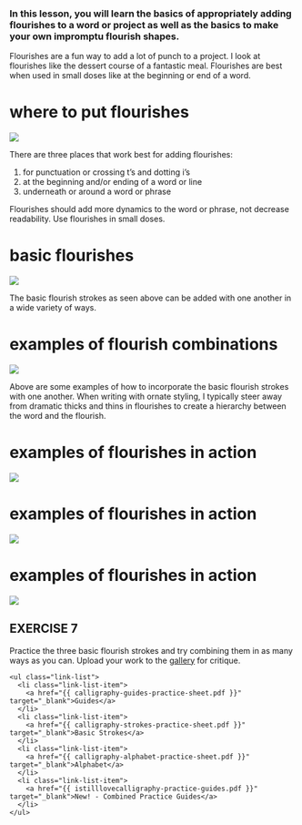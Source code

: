 ### In this lesson, you will learn the basics of appropriately adding flourishes to a word or project as well as the basics to make your own impromptu flourish shapes.

Flourishes are a fun way to add a lot of punch to a project. I look at flourishes like the dessert course of a fantastic meal. Flourishes are best when used in small doses like at the beginning or end of a word.

# where to put flourishes
<img src="{{ 7-flourishes-3-placement.png }}"/>

There are three places that work best for adding flourishes:

1. for punctuation or crossing t’s and dotting i’s
2. at the beginning and/or ending of a word or line
3. underneath or around a word or phrase


Flourishes should add more dynamics to the word or phrase, not decrease readability. Use flourishes in small doses.

# basic flourishes
<img src="{{ 7-flourishes-1-basic-flourishes.png }}"/>

The basic flourish strokes as seen above can be added with one another in a wide variety of ways.

# examples of flourish combinations
<img src="{{ 7-flourishes-2-combining-basic-strokes.png }}"/>

Above are some examples of how to incorporate the basic flourish strokes with one another. When writing with ornate styling, I typically steer away from dramatic thicks and thins in flourishes to create a hierarchy between the word and the flourish.


# examples of flourishes in action
<img src="{{ 7-flourishes-4-example.png }}"/>

# examples of flourishes in action
<img src="{{ 7-flourishes-5-example.png }}"/>

# examples of flourishes in action
<img src="{{ 7-flourishes-6-example.png }}"/>




<section class="exercise">
    <h2>
        EXERCISE 7
    </h2>
    <p>
      Practice the three basic flourish strokes and try combining them in as many ways as you can. Upload your work to the <a href="#!/gallery">gallery</a> for critique.
    </p>

    <ul class="link-list">
      <li class="link-list-item">
        <a href="{{ calligraphy-guides-practice-sheet.pdf }}" target="_blank">Guides</a>
      </li>
      <li class="link-list-item">
        <a href="{{ calligraphy-strokes-practice-sheet.pdf }}" target="_blank">Basic Strokes</a>
      </li>
      <li class="link-list-item">
        <a href="{{ calligraphy-alphabet-practice-sheet.pdf }}" target="_blank">Alphabet</a>
      </li>
      <li class="link-list-item">
        <a href="{{ istilllovecalligraphy-practice-guides.pdf }}" target="_blank">New! - Combined Practice Guides</a>
      </li>
    </ul>
</section>